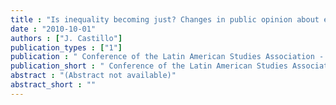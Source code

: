 ```yaml
---
title : "Is inequality becoming just? Changes in public opinion about economic inequality in Chile"
date : "2010-10-01"
authors : ["J. Castillo"]
publication_types : ["1"]
publication : " Conference of the Latin American Studies Association - LASA. Toronto"
publication_short : " Conference of the Latin American Studies Association - LASA. Toronto"
abstract : "(Abstract not available)"
abstract_short : ""
---
```

